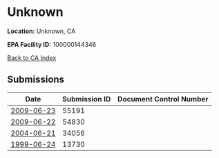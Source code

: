 # Unknown

**Location:** Unknown, CA

**EPA Facility ID:** 100000144346

[Back to CA Index](../../index.md)

## Submissions

| Date | Submission ID | Document Control Number |
|------|--------------|-------------------------|
| [2009-06-23](submissions/55191.md) | 55191 |  |
| [2009-06-22](submissions/54830.md) | 54830 |  |
| [2004-06-21](submissions/34056.md) | 34056 |  |
| [1999-06-24](submissions/13730.md) | 13730 |  |
